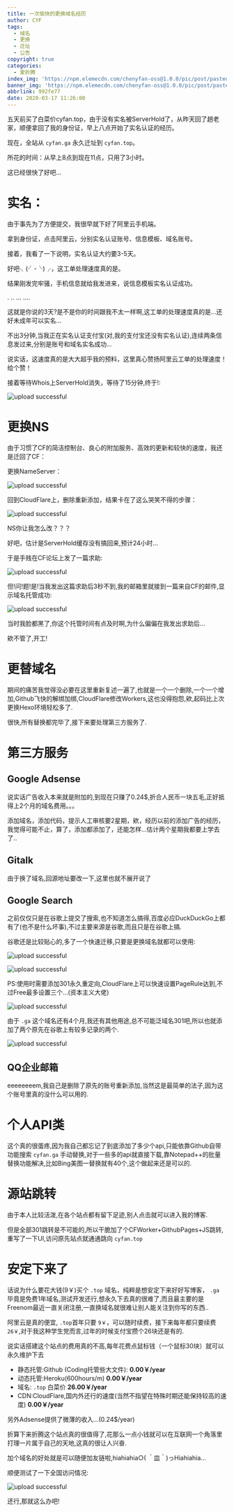 ```yaml
---
title: 一次愉快的更换域名经历
author: CYF
tags:
  - 域名
  - 更换
  - 迁址
  - 公告
copyright: true
categories:
  - 爱折腾
index_img: 'https://npm.elemecdn.com/chenyfan-oss@1.0.0/pic/post/pasted-33.png'
banner_img: 'https://npm.elemecdn.com/chenyfan-oss@1.0.0/pic/post/pasted-33.png'
abbrlink: 992fe77
date: 2020-03-17 11:26:00
---
```

五天前买了白菜价cyfan.top，由于没有实名被ServerHold了，从昨天回了趟老家，顺便拿回了我的身份证，早上八点开始了实名认证的经历。

现在，全站从 `cyfan.ga` 永久迁址到 `cyfan.top`。

所花的时间：从早上8点到现在11点，只用了3小时。

这已经很快了好吧...





# 实名：

由于事先为了方便提交，我很早就下好了阿里云手机端。

拿到身份证，点击阿里云，分别实名认证账号、信息模板、域名账号。

接着，我看了一下说明，实名认证大约要3-5天。

好吧╮(╯-╰)╭，这工单处理速度真的是。

结果刚发完牢骚，手机信息就给我发进来，说信息模板实名认证成功。

.
..
...
....

这就是你说的3天?是不是你的时间跟我不太一样啊,这工单的处理速度真的是...还好未成年可以实名...

不出3分钟,当我正在实名认证支付宝(对,我的支付宝还没有实名认证),连续两条信息发过来,分别是账号和域名实名成功...

说实话，这速度真的是大大超乎我的预料，这里真心赞扬阿里云工单的处理速度！给个赞！

接着等待Whois上ServerHold消失，等待了15分钟,终于!:


![upload successful](https://npm.elemecdn.com/chenyfan-oss@1.0.0/pic/post/pasted-42.png)

# 更换NS

由于习惯了CF的简洁控制台、良心的附加服务、高效的更新和较快的速度，我还是迁回了CF：

更换NameServer：


![upload successful](https://npm.elemecdn.com/chenyfan-oss@1.0.0/pic/post/pasted-43.png)

回到CloudFlare上，删除重新添加，结果卡在了这么哭笑不得的步骤：


![upload successful](https://npm.elemecdn.com/chenyfan-oss@1.0.0/pic/post/pasted-44.png)

NS你让我怎么改？？？

好吧，估计是ServerHold缓存没有搞回来,预计24小时...

于是手贱在CF论坛上发了一篇求助:

![upload successful](https://npm.elemecdn.com/chenyfan-oss@1.0.0/pic/post/pasted-46.png)

但!问!题!是!当我发出这篇求助后3秒不到,我的邮箱里就接到一篇来自CF的邮件,显示域名托管成功:


![upload successful](https://npm.elemecdn.com/chenyfan-oss@1.0.0/pic/post/pasted-47.png)

当时我脸都黑了,你这个托管时间有点及时啊,为什么偏偏在我发出求助后...

欸不管了,开工!

# 更替域名

期间的痛苦我觉得没必要在这里重新复述一遍了,也就是一个一个删除,一个一个增加,Github飞快的解绑加绑,CloudFlare修改Workers,这也没得抱怨,欸,起码比上次更换Hexo环境轻松多了.

很快,所有替换都完毕了,接下来要处理第三方服务了.

# 第三方服务

## Google Adsense

说实话广告收入本来就是附加的,到现在只赚了0.24$,折合人民币一块五毛,正好抵得上2个月的域名费用。。。

添加域名，添加代码，提示人工审核要2星期，欸，经历以前的添加广告的经历，我觉得可能不止，算了，添加都添加了，还能怎样...估计两个星期我都要上学去了..

## Gitalk

由于换了域名,回源地址要改一下,这里也就不展开说了

## Google Search

之前仅仅只是在谷歌上提交了搜索,也不知道怎么搞得,百度必应DuckDuckGo上都有了(也不是什么坏事),不过主要来源是谷歌,而且只是在谷歌上搞.

谷歌还是比较贴心的,多了一个快速迁移,只要是更换域名就都可以使用:


![upload successful](https://npm.elemecdn.com/chenyfan-oss@1.0.0/pic/post/pasted-48.png)


![upload successful](https://npm.elemecdn.com/chenyfan-oss@1.0.0/pic/post/pasted-49.png)


PS:使用时需要添加301永久重定向,CloudFlare上可以快速设置PageRule达到,不过Free最多设置三个...(资本主义大佬)

![upload successful](https://npm.elemecdn.com/chenyfan-oss@1.0.0/pic/post/pasted-51.png "你这个有点小贵啊")

由于 `.ga` 这个域名还有4个月,我还有其他用途,总不可能泛域名301吧,所以也就添加了两个原先在谷歌上有较多记录的两个.

![upload successful](https://npm.elemecdn.com/chenyfan-oss@1.0.0/pic/post/pasted-50.png)

## QQ企业邮箱

eeeeeeeem,我自己是删除了原先的账号重新添加,当然这是最简单的法子,因为这个账号里真的没什么可以用的.

# 个人API类

这个真的很蛋疼,因为我自己都忘记了到底添加了多少个api,只能依靠Github自带功能搜索 `cyfan.ga` 手动替换,对于一些多的api就直接下载,靠Notepad++的批量替换功能解决,比如Bing美图一替换就有40个,这个做起来还是可以的.

# 源站跳转

由于本人比较活泼,在各个站点都有留下足迹,别人点击就可以进入我的博客.

但是全部301跳转是不可能的,所以干脆加了个CFWorker+GithubPages+JS跳转,重写了一下UI,访问原先站点就通通跳向 `cyfan.top`

# 安定下来了

话说为什么要花大钱(9￥)买个 `.top` 域名，纯粹是想安定下来好好写博客， `.ga` 毕竟是免费1年域名,测试开发还行,想永久下去真的很难了,而且最主要的是Freenom最近一直关闭注册,一直换域名就很难让别人能关注到你写的东西..

阿里云是真的便宜, `.top`首年只要 `9￥`，可以随时续费，接下来每年都只要续费 `26￥`,对于我这种学生党而言,过年的时候支付宝攒个26块还是有的.


说实话搭建这个站点的费用真的不高,每年花费点鼠标钱（一个鼠标30块）就可以永久维护下去

	
+ 静态托管:Github (Coding托管些大文件): **0.00￥/year**
+ 动态托管:Heroku(600hours/m) **0.00￥/year**
+ 域名: `.top` 白菜价 **26.00￥/year**
+ CDN:CloudFlare,国内外还行的速度(当然不指望在特殊时期还能保持较高的速度) **0.00￥/year**

另外Adsense提供了微薄的收入...(0.24$/year)

折算下来折腾这个站点真的很值得了,花那么一点小钱就可以在互联网一个角落里打理一片属于自己的天地,这真的很让人兴奋.

<span class="heimu">加个域名的好处就是可以随便加友链啦,hiahiahia○( ＾皿＾)っHiahiahia…</span>

顺便测试了一下全国访问情况:

![upload successful](https://npm.elemecdn.com/chenyfan-oss@1.0.0/pic/post/pasted-45.png)

还行,那就这么办吧!
